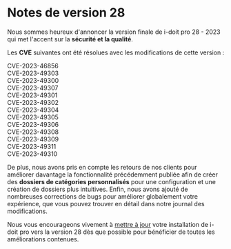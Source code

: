 # Notes de version 28 

Nous sommes heureux d'annoncer la version finale de i-doit pro 28 - 2023 qui met l'accent sur la **sécurité et la qualité**.

Les **CVE** suivantes ont été résolues avec les modifications de cette version :

CVE-2023-46856<br>
CVE-2023-49303<br>
CVE-2023-49300<br>
CVE-2023-49307<br>
CVE-2023-49301<br>
CVE-2023-49302<br>
CVE-2023-49304<br>
CVE-2023-49305<br>
CVE-2023-49306<br>
CVE-2023-49308<br>
CVE-2023-49309<br>
CVE-2023-49311<br>
CVE-2023-49310<br>

De plus, nous avons pris en compte les retours de nos clients pour améliorer davantage la fonctionnalité précédemment publiée afin de créer des **dossiers de catégories personnalisés** pour une configuration et une création de dossiers plus intuitives. Enfin, nous avons ajouté de nombreuses corrections de bugs pour améliorer globalement votre expérience, que vous pouvez trouver en détail dans notre journal des modifications.

Nous vous encourageons vivement à [mettre à jour](../../maintenance-and-operation/update.md) votre installation de i-doit pro vers la version 28 dès que possible pour bénéficier de toutes les améliorations contenues.
